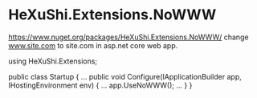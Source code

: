 # HeXuShi.Extensions.NoWWW
https://www.nuget.org/packages/HeXuShi.Extensions.NoWWW/
change www.site.com to site.com in asp.net core web app.

using HeXuShi.Extensions;

public class Startup
{
    ...
    public void Configure(IApplicationBuilder app, IHostingEnvironment env)
    {
        ...
        app.UseNoWWW();
        ...
    }
}